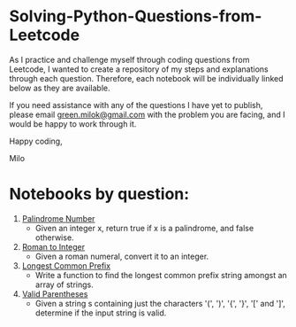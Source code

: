 # Solving-Python-Questions-from-Leetcode

As I practice and challenge myself through coding questions from Leetcode, I wanted to create a repository of my steps and explanations through each question. Therefore, each notebook will be individually linked below as they are available.

If you need assistance with any of the questions I have yet to publish, please email green.milok@gmail.com with the problem you are facing, and I would be happy to work through it.

Happy coding,

Milo

# Notebooks by question:
1. [Palindrome Number](https://github.com/mkgreen/Solving-Python-Questions-from-Leetcode/blob/main/Leetcode_Palindrome_Number.ipynb)
   - Given an integer x, return true if x is a palindrome, and false otherwise.
2. [Roman to Integer](https://github.com/mkgreen/Solving-Python-Questions-from-Leetcode/blob/main/RomantoInteger.ipynb)
    - Given a roman numeral, convert it to an integer.
3. [Longest Common Prefix](https://github.com/mkgreen/Solving-Python-Questions-from-Leetcode/blob/main/Leetcode_Longest_Common_Prefix.ipynb)
   - Write a function to find the longest common prefix string amongst an array of strings.
4. [Valid Parentheses](https://github.com/mkgreen/Solving-Python-Questions-from-Leetcode/blob/main/Leetcode_Valid_Parentheses.ipynb)
   - Given a string s containing just the characters '(', ')', '{', '}', '[' and ']', determine if the input string is valid.
